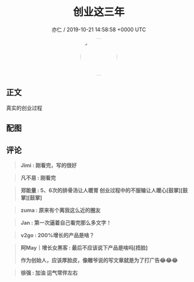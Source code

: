 <h1 align="center">创业这三年</h1>
<p align="center">
    <a>亦仁 / 2019-10-21 14:58:58 &#43;0000 UTC</a>
</p>

<div align="center">
    <img src="https://images.zsxq.com/Fn3NQqCN8nuGF86yZPXSbEsl0mb3?e=1590940799&amp;token=kIxbL07-8jAj8w1n4s9zv64FuZZNEATmlU_Vm6zD:pfbNc8W3hS0oYG_hyXXh_rHMHuc=" width="100" height="100" style="border:1px solid;border-radius:50%; color:#ffffff"/>
</div>

## 正文

<div>
真实的创业过程


</div>

## 配图
<div class="image" align="center">

</div>

## 评论

<div align="left">
<div>

<blockquote >
<span> <strong>Jimi : 刚看完，写的很好 </strong></span>
</blockquote>

<blockquote >
<span> <strong>凡不易 : 刚看完 </strong></span>
</blockquote>

<blockquote >
<span> <strong>郑能量 : 5、6次的排骨汤让人暖胃
创业过程中的不服输让人暖心[鼓掌][鼓掌][鼓掌] </strong></span>
</blockquote>

<blockquote >
<span> <strong>zuma : 原来有个离我这么近的圈友 </strong></span>
</blockquote>

<blockquote >
<span> <strong>Jan : 第一次逼着自己看完那么多文字！ </strong></span>
</blockquote>

<blockquote >
<span> <strong>v2go : 200%增长的产品是啥？ </strong></span>
</blockquote>

<blockquote >
<span> <strong>阿May｜增长女黑客 : 最后不应该说下产品是啥吗[捂脸]

作为创始人，应该厚脸皮，像雕爷说的写文章就是为了打广告😂😂😂 </strong></span>
</blockquote>

<blockquote >
<span> <strong>徐强 : 加油 运气常伴左右 </strong></span>
</blockquote>

</div>
</div>